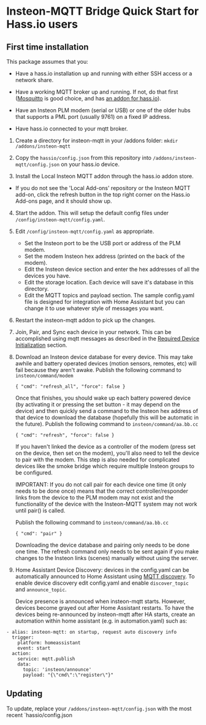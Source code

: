 # Insteon-MQTT Bridge Quick Start for Hass.io users

## First time installation

This package assumes that you:

- Have a hass.io installation up and running with either SSH access or a
  network share.

- Have a working MQTT broker up and running.  If not, do that first
  ([Mosquitto](https://mosquitto.org/) is good choice, and has [an addon for
  hass.io](https://www.home-assistant.io/addons/mosquitto/)).

- Have an Insteon PLM modem (serial or USB) or one of the older hubs that
  supports a PML port (usually 9761) on a fixed IP address.

- Have hass.io connected to your mqtt broker.

1) Create a directory for insteon-mqtt in your /addons folder:
   `mkdir /addons/insteon-mqtt`

2) Copy the `hassio/config.json` from this repository into
   `/addons/insteon-mqtt/config.json` on your hass.io device.

3) Install the Local Insteon MQTT addon through the hass.io addon store.
  * If you do not see the 'Local Add-ons' repository or the Insteon MQTT
    add-on, click the refresh button in the top right corner on the Hass.io
    Add-ons page, and it should show up.

4) Start the addon. This will setup the default config files under
   `/config/insteon-mqtt/config.yaml`.

5) Edit `/config/insteon-mqtt/config.yaml` as appropriate.

   - Set the Insteon port to be the USB port or address of the PLM modem.
   - Set the modem Insteon hex address (printed on the back of the modem).
   - Edit the Insteon device section and enter the hex addresses of all
     the devices you have.
   - Edit the storage location.  Each device will save it's database in
     this directory.
   - Edit the MQTT topics and payload section.  The sample config.yaml file
     is designed for integration with Home Assistant but you can change it
     to use whatever style of messages you want.

6) Restart the insteon-mqtt addon to pick up the changes.

7) Join, Pair, and Sync each device in your network.  This can be accomplished
   using mqtt messages as described in the
   [Required Device Initialization](mqtt.md#required-device-initialization)
   section.

8) Download an Insteon device database for every device.  This may
   take awhile and battery operated devices (motion sensors, remotes,
   etc) will fail because they aren't awake. Publish the following command
   to `insteon/command/modem`

   ```
   { "cmd": "refresh_all", "force": false }
   ```

   Once that finishes, you should wake up each battery powered device
   (by activating it or pressing the set button - it may depend on the
   device) and then quickly send a command to the Insteon hex address
   of that device to download the database (hopefully this will be
   automatic in the future). Publish the following command to
   `insteon/command/aa.bb.cc`

   ```
   { "cmd": "refresh", "force": false }
   ```

   If you haven't linked the device as a controller of the modem
   (press set on the device, then set on the modem), you'll also need
   to tell the device to pair with the modem.  This step is also
   needed for complicated devices like the smoke bridge which require
   multiple Insteon groups to be configured.

   IMPORTANT: If you do not call pair for each device one time (it only needs
   to be done once) means that the correct controller/responder links from
   the device to the PLM modem may not exist and the functionality of the
   device with the Insteon-MQTT system may not work until pair() is called.

   Publish the following command to `insteon/command/aa.bb.cc`
   ```
   { "cmd": "pair" }
   ```

   Downloading the device database and pairing only needs to be done
   one time.  The refresh command only needs to be sent again if you
   make changes to the Insteon links (scenes) manually without using
   the server.

9) Home Assistant Device Discovery: devices in the config.yaml can be 
   automatically announced to Home Assistant using 
   [MQTT discovery](https://www.home-assistant.io/docs/mqtt/discovery/).
   To enable device discovery edit config.yaml and enable ```discover_topic``` 
   and ```announce_topic```. 
   
   Device presence is announced when insteon-mqtt starts. However, devices 
   become grayed out after Home Assistant restarts. To have the devices 
   being re-announced by insteon-mqtt after HA starts, create an automation 
   within home assistant (e.g. in automation.yaml) such as: 
   
~~~
- alias: insteon-mqtt: on startup, request auto discovery info
  trigger:
    platform: homeassistant
    event: start
  action:
    service: mqtt.publish
    data: 
      topic: 'insteon/announce'
      payload: "{\"cmd\":\"register\"}"
 ~~~
   
## Updating

To update, replace your `/addons/insteon-mqtt/config.json` with the most
recent `hassio/config.json

